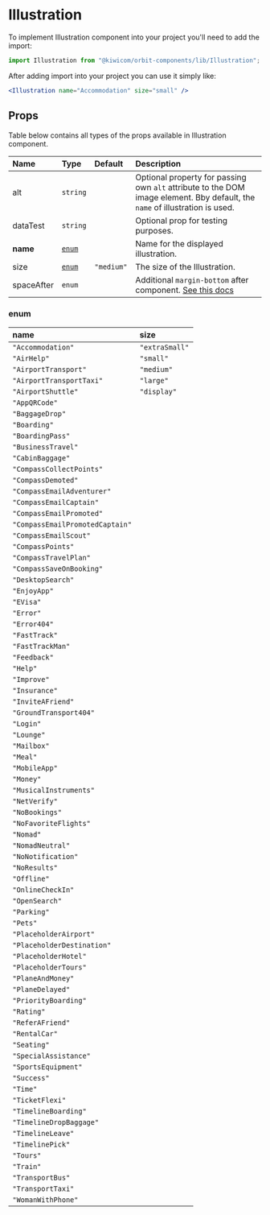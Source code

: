 # Illustration

To implement Illustration component into your project you'll need to add the import:

```jsx
import Illustration from "@kiwicom/orbit-components/lib/Illustration";
```

After adding import into your project you can use it simply like:

```jsx
<Illustration name="Accommodation" size="small" />
```

## Props

Table below contains all types of the props available in Illustration component.

| Name       | Type            | Default    | Description                                                                                                                                                    |
| :--------- | :-------------- | :--------- | :------------------------------------------------------------------------------------------------------------------------------------------------------------- |
| alt        | `string`        |            | Optional property for passing own `alt` attribute to the DOM image element. Bby default, the `name` of illustration is used.                                   |
| dataTest   | `string`        |            | Optional prop for testing purposes.                                                                                                                            |
| **name**   | [`enum`](#enum) |            | Name for the displayed illustration.                                                                                                                           |
| size       | [`enum`](#enum) | `"medium"` | The size of the Illustration.                                                                                                                                  |
| spaceAfter | `enum`          |            | Additional `margin-bottom` after component. [See this docs](https://github.com/kiwicom/orbit/tree/master/packages/orbit-components/src/common/getSpacingToken) |

### enum

| name                            | size           |
| :------------------------------ | :------------- |
| `"Accommodation"`               | `"extraSmall"` |
| `"AirHelp"`                     | `"small"`      |
| `"AirportTransport"`            | `"medium"`     |
| `"AirportTransportTaxi"`        | `"large"`      |
| `"AirportShuttle"`              | `"display"`    |
| `"AppQRCode"`                   |
| `"BaggageDrop"`                 |
| `"Boarding"`                    |
| `"BoardingPass"`                |
| `"BusinessTravel"`              |
| `"CabinBaggage"`                |
| `"CompassCollectPoints"`        |
| `"CompassDemoted"`              |
| `"CompassEmailAdventurer"`      |
| `"CompassEmailCaptain"`         |
| `"CompassEmailPromoted"`        |
| `"CompassEmailPromotedCaptain"` |
| `"CompassEmailScout"`           |
| `"CompassPoints"`               |
| `"CompassTravelPlan"`           |
| `"CompassSaveOnBooking"`        |
| `"DesktopSearch"`               |
| `"EnjoyApp"`                    |
| `"EVisa"`                       |
| `"Error"`                       |
| `"Error404"`                    |
| `"FastTrack"`                   |
| `"FastTrackMan"`                |
| `"Feedback"`                    |
| `"Help"`                        |
| `"Improve"`                     |
| `"Insurance"`                   |
| `"InviteAFriend"`               |
| `"GroundTransport404"`          |
| `"Login"`                       |
| `"Lounge"`                      |
| `"Mailbox"`                     |
| `"Meal"`                        |
| `"MobileApp"`                   |
| `"Money"`                       |
| `"MusicalInstruments"`          |
| `"NetVerify"`                   |
| `"NoBookings"`                  |
| `"NoFavoriteFlights"`           |
| `"Nomad"`                       |
| `"NomadNeutral"`                |
| `"NoNotification"`              |
| `"NoResults"`                   |
| `"Offline"`                     |
| `"OnlineCheckIn"`               |
| `"OpenSearch"`                  |
| `"Parking"`                     |
| `"Pets"`                        |
| `"PlaceholderAirport"`          |
| `"PlaceholderDestination"`      |
| `"PlaceholderHotel"`            |
| `"PlaceholderTours"`            |
| `"PlaneAndMoney"`               |
| `"PlaneDelayed"`                |
| `"PriorityBoarding"`            |
| `"Rating"`                      |
| `"ReferAFriend"`                |
| `"RentalCar"`                   |
| `"Seating"`                     |
| `"SpecialAssistance"`           |
| `"SportsEquipment"`             |
| `"Success"`                     |
| `"Time"`                        |
| `"TicketFlexi"`                 |
| `"TimelineBoarding"`            |
| `"TimelineDropBaggage"`         |
| `"TimelineLeave"`               |
| `"TimelinePick"`                |
| `"Tours"`                       |
| `"Train"`                       |
| `"TransportBus"`                |
| `"TransportTaxi"`               |
| `"WomanWithPhone"`              |
